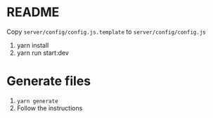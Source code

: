 # README

Copy `server/config/config.js.template` to `server/config/config.js`

1. yarn install
2. yarn run start:dev

# Generate files
1. `yarn generate`
2. Follow the instructions
